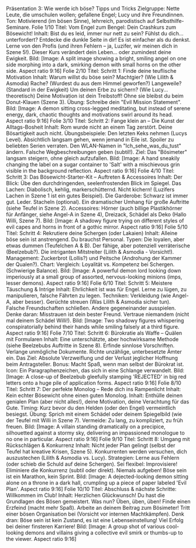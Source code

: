 Präsentation 3: Wie werde ich böse? Tipps und Tricks
Zielgruppe: Nette Leute, die umschulen wollen; gefallene Engel; Lucy und ihre Freundinnen.
Ton: Motivierend (im bösen Sinne), lehrreich, parodistisch auf Selbsthilfe-Seminare.
Folie 1/10
Titel: Vom Engel zum Bengel: Dein Crashkurs zum Bösewicht!
Inhalt:
Bist du es leid, immer nur nett zu sein? Fühlst du dich... unterfordert?
Entdecke die dunkle Seite in dir! Es ist einfacher als du denkst.
Lerne von den Profis (und ihren Fehlern – ja, Luzifer, wir meinen dich in Szene 5!).
Dieser Kurs verändert dein Leben... oder zumindest deine Ewigkeit.
Bild: [Image: A split image showing a bright, smiling angel on one side morphing into a dark, smirking demon with small horns on the other side. Aspect ratio 9:16]
Folie 2/10
Titel: Schritt 1: Finde deine teuflische Motivation
Inhalt:
Warum willst du böse sein?
Machtgier? (Wie Lilith & Asmodia)
Rache? (Wurdest du aus dem Himmel geworfen?)
Langeweile? (Standard in der Ewigkeit)
Um deinen Erbe zu sichern? (Wie Lucy... theoretisch)
Deine Motivation ist dein Treibstoff! Ohne sie bleibst du beim Donut-Klauen (Szene 3).
Übung: Schreibe dein "Evil Mission Statement".
Bild: [Image: A demon sitting cross-legged meditating, but instead of serene energy, dark, chaotic thoughts and motivations swirl around its head. Aspect ratio 9:16]
Folie 3/10
Titel: Schritt 2: Fange klein an – Die Kunst der Alltags-Bosheit
Inhalt:
Rom wurde nicht an einem Tag zerstört. Deine Bösartigkeit auch nicht.
Übungsbeispiele:
Den letzten Keks nehmen (Lucys Level).
Absichtlich langsam gehen, wenn jemand in Eile ist.
Spoiler zu beliebten Serien verraten.
Den WLAN-Namen in "Ich_sehe_was_du_tust" ändern.
Falsche Wegbeschreibungen geben (subtil!).
Ziel: Das "Bösimeter" langsam steigern, ohne gleich aufzufallen.
Bild: [Image: A hand sneakily changing the label on a sugar container to 'Salt' with a mischievous grin visible in the background reflection. Aspect ratio 9:16]
Folie 4/10
Titel: Schritt 3: Das Bösewicht-Starter-Kit – Auftreten & Accessoires
Inhalt:
Der Blick: Übe den durchdringenden, seelenfrostenden Blick im Spiegel.
Das Lachen: Diabolisch, kehlig, markerschütternd. Nicht kichern! (Luzifers Lachen in Szene 1 ist ein gutes Beispiel).
Die Garderobe: Schwarz ist immer gut. Leder. Stacheln (optional). Ein dramatischer Umhang für große Auftritte (siehe Teufel in Szene 2).
Accessoires: Hörner (auch billige Plastikhörner für Anfänger, siehe Angel-A in Szene 4), Dreizack, Schädel als Deko (Hallo Willi, Szene 7).
Bild: [Image: A shadowy figure trying on different styles of evil capes and horns in front of a gothic mirror. Aspect ratio 9:16]
Folie 5/10
Titel: Schritt 4: Rekrutiere deine Schergen (oder Lakaien)
Inhalt:
Alleine böse sein ist anstrengend. Du brauchst Personal.
Typen:
Die loyalen, aber etwas dummen (Teufelchen A & B).
Der fähige, aber potenziell verräterische (Beelzebub?).
Die intriganten Mitstreiter (Lilith & Asmodia - Vorsicht!).
Management: Zuckerbrot (Lollis?) und Peitsche (Androhung der Kammer der Qualen?).
Chart: Vergleich: Loyalität vs. Kompetenz bei Schergen. (Schwierige Balance).
Bild: [Image: A powerful demon lord looking down imperiously at a small group of assorted, nervous-looking minions (imps, lesser demons). Aspect ratio 9:16]
Folie 6/10
Titel: Schritt 5: Meistere Täuschung & Intrige
Inhalt:
Ehrlichkeit ist was für Engel. Lerne zu lügen, zu manipulieren, falsche Fährten zu legen.
Techniken:
Verkleidung (wie Angel-A, aber besser).
Gerüchte streuen (Was Lilith & Asmodia sicher tun).
Falsche Freundschaften schließen.
Andere gegeneinander ausspielen.
Denke daran: Misstrauen ist dein bester Freund. Vertraue niemandem (nicht mal deinem Schädel Willi!).
Bild: [Image: Two shadowy figures whispering conspiratorially behind their hands while smiling falsely at a third figure. Aspect ratio 9:16]
Folie 7/10
Titel: Schritt 6: Bürokratie als Waffe – Quälen mit Formularen
Inhalt:
Eine unterschätzte, aber hochwirksame Methode (siehe Beelzebubs Auftritte in Szene 8).
Erfinde sinnlose Vorschriften. Verlange unmögliche Dokumente. Richte unzählige, unterbesetzte Ämter ein.
Das Ziel: Absolute Verzweiflung und der Verlust jeglicher Hoffnung beim Antragsteller.
Bonus: Macht Spaß, wenn man selbst der Bürokrat ist.
Icon: Ein Paragraphenzeichen, das sich in eine Schlange verwandelt.
Bild: [Image: A close-up of Beelzebub gleefully stamping 'REJECTED' in big red letters onto a huge pile of application forms. Aspect ratio 9:16]
Folie 8/10
Titel: Schritt 7: Der perfekte Monolog – Rede dich ins Rampenlicht
Inhalt:
Kein echter Bösewicht ohne einen guten Monolog.
Inhalt: Enthülle deinen genialen Plan (aber nicht alles!), deine Motivation, deine Verachtung für das Gute.
Timing: Kurz bevor du den Helden (oder den Engel) vermeintlich besiegst.
Übung: Sprich mit einem Schädel oder deinem Spiegelbild (wie der Teufel mit Willi in Szene 7).
Vermeide: Zu lang, zu kompliziert, zu früh freuen.
Bild: [Image: A villain standing dramatically on a precipice, silhouetted against a stormy sky, delivering an impassioned monologue to no one in particular. Aspect ratio 9:16]
Folie 9/10
Titel: Schritt 8: Umgang mit Rückschlägen & Konkurrenz
Inhalt:
Nicht jeder Plan gelingt (selbst der Teufel hat kreative Krisen, Szene 5).
Konkurrenten werden versuchen, dich auszustechen (Lilith & Asmodia vs. Lucy).
Strategien:
Lerne aus Fehlern (oder schieb die Schuld auf deine Schergen).
Sei flexibel: Improvisiere!
Eliminiere die Konkurrenz (subtil oder direkt).
Niemals aufgeben! Böse sein ist ein Marathon, kein Sprint.
Bild: [Image: A dejected-looking demon sitting alone on a throne in a dark hall, crumpling up a piece of paper labeled 'Evil Plan'. Aspect ratio 9:16]
Folie 10/10
Titel: Abschluss & nächste Schritte: Willkommen im Club!
Inhalt:
Herzlichen Glückwunsch! Du hast die Grundlagen des Bösen gemeistert.
Was nun?
Üben, üben, üben!
Finde einen Erzfeind (macht mehr Spaß).
Arbeite an deinem Beitrag zum Bösimeter!
Tritt einer bösen Organisation bei (Vorsicht vor internen Machtkämpfen).
Denk dran: Böse sein ist kein Zustand, es ist eine Lebenseinstellung! Viel Erfolg bei deiner finsteren Karriere!
Bild: [Image: A group shot of various cool-looking demons and villains giving a collective evil smirk or thumbs-up to the viewer. Aspect ratio 9:16]
